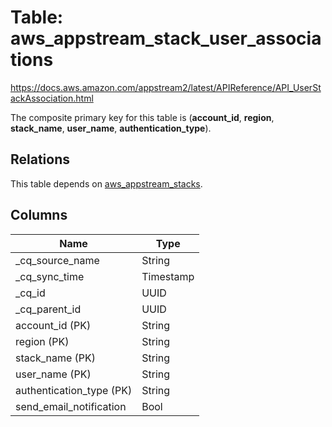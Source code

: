 # Table: aws_appstream_stack_user_associations

https://docs.aws.amazon.com/appstream2/latest/APIReference/API_UserStackAssociation.html

The composite primary key for this table is (**account_id**, **region**, **stack_name**, **user_name**, **authentication_type**).

## Relations

This table depends on [aws_appstream_stacks](aws_appstream_stacks.md).

## Columns

| Name          | Type          |
| ------------- | ------------- |
|_cq_source_name|String|
|_cq_sync_time|Timestamp|
|_cq_id|UUID|
|_cq_parent_id|UUID|
|account_id (PK)|String|
|region (PK)|String|
|stack_name (PK)|String|
|user_name (PK)|String|
|authentication_type (PK)|String|
|send_email_notification|Bool|